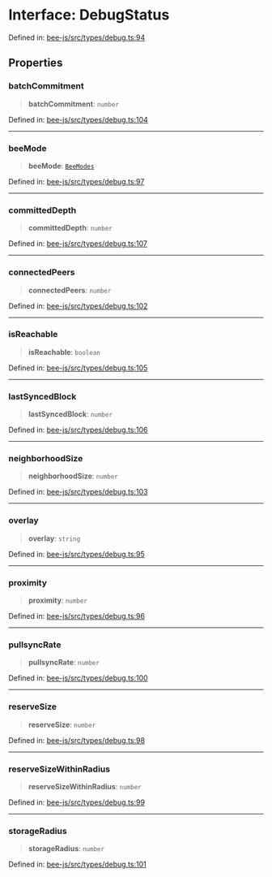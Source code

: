 # Interface: DebugStatus

Defined in: [bee-js/src/types/debug.ts:94](https://github.com/ethersphere/bee-js/blob/3abbe2b1b264d6b586511a56e93badb2236bd09d/src/types/debug.ts#L94)

## Properties

### batchCommitment

> **batchCommitment**: `number`

Defined in: [bee-js/src/types/debug.ts:104](https://github.com/ethersphere/bee-js/blob/3abbe2b1b264d6b586511a56e93badb2236bd09d/src/types/debug.ts#L104)

***

### beeMode

> **beeMode**: [`BeeModes`](../enumerations/BeeModes.md)

Defined in: [bee-js/src/types/debug.ts:97](https://github.com/ethersphere/bee-js/blob/3abbe2b1b264d6b586511a56e93badb2236bd09d/src/types/debug.ts#L97)

***

### committedDepth

> **committedDepth**: `number`

Defined in: [bee-js/src/types/debug.ts:107](https://github.com/ethersphere/bee-js/blob/3abbe2b1b264d6b586511a56e93badb2236bd09d/src/types/debug.ts#L107)

***

### connectedPeers

> **connectedPeers**: `number`

Defined in: [bee-js/src/types/debug.ts:102](https://github.com/ethersphere/bee-js/blob/3abbe2b1b264d6b586511a56e93badb2236bd09d/src/types/debug.ts#L102)

***

### isReachable

> **isReachable**: `boolean`

Defined in: [bee-js/src/types/debug.ts:105](https://github.com/ethersphere/bee-js/blob/3abbe2b1b264d6b586511a56e93badb2236bd09d/src/types/debug.ts#L105)

***

### lastSyncedBlock

> **lastSyncedBlock**: `number`

Defined in: [bee-js/src/types/debug.ts:106](https://github.com/ethersphere/bee-js/blob/3abbe2b1b264d6b586511a56e93badb2236bd09d/src/types/debug.ts#L106)

***

### neighborhoodSize

> **neighborhoodSize**: `number`

Defined in: [bee-js/src/types/debug.ts:103](https://github.com/ethersphere/bee-js/blob/3abbe2b1b264d6b586511a56e93badb2236bd09d/src/types/debug.ts#L103)

***

### overlay

> **overlay**: `string`

Defined in: [bee-js/src/types/debug.ts:95](https://github.com/ethersphere/bee-js/blob/3abbe2b1b264d6b586511a56e93badb2236bd09d/src/types/debug.ts#L95)

***

### proximity

> **proximity**: `number`

Defined in: [bee-js/src/types/debug.ts:96](https://github.com/ethersphere/bee-js/blob/3abbe2b1b264d6b586511a56e93badb2236bd09d/src/types/debug.ts#L96)

***

### pullsyncRate

> **pullsyncRate**: `number`

Defined in: [bee-js/src/types/debug.ts:100](https://github.com/ethersphere/bee-js/blob/3abbe2b1b264d6b586511a56e93badb2236bd09d/src/types/debug.ts#L100)

***

### reserveSize

> **reserveSize**: `number`

Defined in: [bee-js/src/types/debug.ts:98](https://github.com/ethersphere/bee-js/blob/3abbe2b1b264d6b586511a56e93badb2236bd09d/src/types/debug.ts#L98)

***

### reserveSizeWithinRadius

> **reserveSizeWithinRadius**: `number`

Defined in: [bee-js/src/types/debug.ts:99](https://github.com/ethersphere/bee-js/blob/3abbe2b1b264d6b586511a56e93badb2236bd09d/src/types/debug.ts#L99)

***

### storageRadius

> **storageRadius**: `number`

Defined in: [bee-js/src/types/debug.ts:101](https://github.com/ethersphere/bee-js/blob/3abbe2b1b264d6b586511a56e93badb2236bd09d/src/types/debug.ts#L101)
